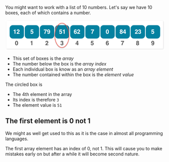 You might want to work with a list of 10 numbers. Let's say we have 10 boxes, each of which contains a number.

![](.guides/img/1d-array.png)

- This set of boxes is the *array*
- The number below the box is the *array index*
- Each individual box is know as an *array element*
- The number contained within the box is the *element value*

The circled box is

- The 4th element in the array
- Its index is therefore `3`
- The element value is `51`

## The first element is 0 not 1
We might as well get used to this as it is the case in almost all programming languages.

The first array element has an index of 0, not 1. This will cause you to make mistakes early on but after a while it will become second nature.

